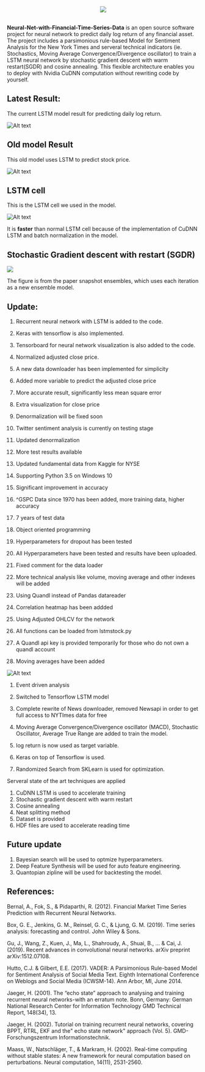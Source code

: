 <div align="center">
  <img src="https://github.com/BenjiKCF/Neural-Network-with-Financial-Time-Series-Data/blob/master/Photos/Logo.png"><br><br>
</div>


**Neural-Net-with-Financial-Time-Series-Data** is an open source software project for neural network to predict daily log return of any financial asset. The project includes a parsimonious rule-based Model for Sentiment Analysis for the New York Times and serveral technical indicators (ie. Stochastics, Moving Average Convergence/Divergence oscillator) to train a LSTM neural network by stochastic gradient descent with warm restart(SGDR) and cosine annealing. This flexible architecture enables you to deploy with Nvidia CuDNN computation without rewriting code by yourself.  


## Latest Result:

The current LSTM model result for predicting daily log return.

![Alt text](https://github.com/BenjiKCF/Neural-Network-with-Financial-Time-Series-Data/blob/master/Photos/Predicted_vs_True_all_last%20300.png)


## Old model Result

This old model uses LSTM to predict stock price.

![Alt text](https://github.com/BenjiKCF/Neural-Network-with-Financial-Time-Series-Data/blob/master/Photos/20170510result.png)


## LSTM cell 

This is the LSTM cell we used in the model.

![Alt text](https://github.com/BenjiKCF/Neural-Network-with-Financial-Time-Series-Data/blob/master/Photos/lstm.png)

It is **faster** than normal LSTM cell because of the implementation of CuDNN LSTM and batch normalization in the model.

## Stochastic Gradient descent with restart (SGDR)

![](https://github.com/BenjiKCF/Neural-Network-with-Financial-Time-Series-Data/blob/master/Photos/SGDR.png)

The figure is from the paper snapshot ensembles, which uses each iteration as a new ensemble model.

## Update:
1. Recurrent neural network with LSTM is added to the code. 
2. Keras with tensorflow is also implemented. 
3. Tensorboard for neural network visualization is also added to the code.

1. Normalized adjusted close price. 
2. A new data downloader has been implemented for simplicity
3. Added more variable to predict the adjusted close price
4. More accurate result, significantly less mean square error
5. Extra visualization for close price
6. Denormalization will be fixed soon
7. Twitter sentiment analysis is currently on testing stage

1. Updated denormalization 
2. More test results available

1. Updated fundamental data from Kaggle for NYSE 

1. Supporting Python 3.5 on Windows 10
2. Significant improvement in accuracy

1. ^GSPC Data since 1970 has been added, more training data, higher accuracy
2. 7 years of test data 
3. Object oriented programming
4. Hyperparameters for dropout has been tested

1. All Hyperparameters have been tested and results have been uploaded.
2. Fixed comment for the data loader
3. More technical analysis like volume, moving average and other indexes will be added

1. Using Quandl instead of Pandas datareader
2. Correlation heatmap has been addded
3. Using Adjusted OHLCV for the network
4. All functions can be loaded from lstmstock.py
5. A Quandl api key is provided temporarily for those who do not own a quandl account
6. Moving averages have been added


![Alt text](https://github.com/BenjiKCF/Neural-Network-with-Financial-Time-Series-Data/blob/master/Photos/Dataframe.png)

1. Event driven analysis
2. Switched to Tensorflow LSTM model
 
1. Complete rewrite of News downloader, removed Newsapi in order to get full access to NYTImes data for free
2. Moving Average Convergence/Divergence oscillator (MACD), Stochastic Oscillator, Average True Range are added to train the model.
3. log return is now used as target variable. 
4. Keras on top of Tensorflow is used.
5. Randomized Search from SKLearn is used for optimization.

Serveral state of the art techniques are applied
1. CuDNN LSTM is used to accelerate training
2. Stochastic gradient descent with warm restart
3. Cosine annealing 
4. Neat splitting method
5. Dataset is provided 
6. HDF files are used to accelerate reading time

## Future update
1. Bayesian search will be used to optmize hyperparameters.
2. Deep Feature Synthesis will be used for auto feature engineering.
3. Quantopian zipline will be used for backtesting the model.

## References:
Bernal, A., Fok, S., & Pidaparthi, R. (2012). Financial Market Time Series Prediction with Recurrent Neural Networks.

Box, G. E., Jenkins, G. M., Reinsel, G. C., & Ljung, G. M. (2019). Time series analysis: forecasting and control. John Wiley & Sons.

Gu, J., Wang, Z., Kuen, J., Ma, L., Shahroudy, A., Shuai, B., ... & Cai, J. (2019). Recent advances in convolutional neural networks. arXiv preprint arXiv:1512.07108.

Hutto, C.J. & Gilbert, E.E. (2017). VADER: A Parsimonious Rule-based Model for Sentiment Analysis of Social Media Text. Eighth International Conference on Weblogs and Social Media (ICWSM-14). Ann Arbor, MI, June 2014.

Jaeger, H. (2001). The “echo state” approach to analysing and training recurrent neural networks-with an erratum note. Bonn, Germany: German National Research Center for Information Technology GMD Technical Report, 148(34), 13.

Jaeger, H. (2002). Tutorial on training recurrent neural networks, covering BPPT, RTRL, EKF and the" echo state network" approach (Vol. 5). GMD-Forschungszentrum Informationstechnik.

Maass, W., Natschläger, T., & Markram, H. (2002). Real-time computing without stable states: A new framework for neural computation based on perturbations. Neural computation, 14(11), 2531-2560.
